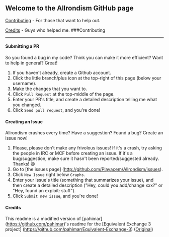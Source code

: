 ## Welcome to the Allrondism GitHub page

[Contributing](https://github.com/Playacem/Allrondism#contributing) - For those that want to help out.

[Credits](https://github.com/Playacem/Allrondism#credits) - Guys who helped me.
###Contributing
***
#### Submitting a PR
So you found a bug in my code?  Think you can make it more efficient?  Want to help in general?  Great!


1. If you haven't already, create a Github account.
2. Click the little branch/plus icon at the top-right of this page (below your username).
3. Make the changes that you want to.
4. Click `Pull Request` at the top-middle of the page.
5. Enter your PR's title, and create a detailed description telling me what you changed.
6. Click `Send pull request`, and you're done!

#### Creating an Issue
Allrondism crashes every time?  Have a suggestion?  Found a bug?  Create an issue now!

1. Please, please don't make any frivolous issues!  If it's a crash, try asking the people in IRC or MCF before creating an issue.  If it's a bug/suggestion, make sure it hasn't been reported/suggested already.  Thanks! :smile:
2. Go to [the issues page] (http://github.com/Playacem/Allrondism/issues).
3. Click `New Issue` right below `Graphs`.
4. Enter your Issue's title (something that summarizes your issue), and then create a detailed description ("Hey, could you add/change xxx?" or "Hey, found an exploit:  stuff").
5. Click `Submit new issue`, and you're done!

#### Credits

This readme is a modified version of [pahimar] (https://github.com/pahimar)'s readme for the [Equivalent Exchange 3 project] (https://github.com/pahimar/Equivalent-Exchange-3)
([Original](https://github.com/pahimar/Equivalent-Exchange-3/blob/master/README.md)) 
